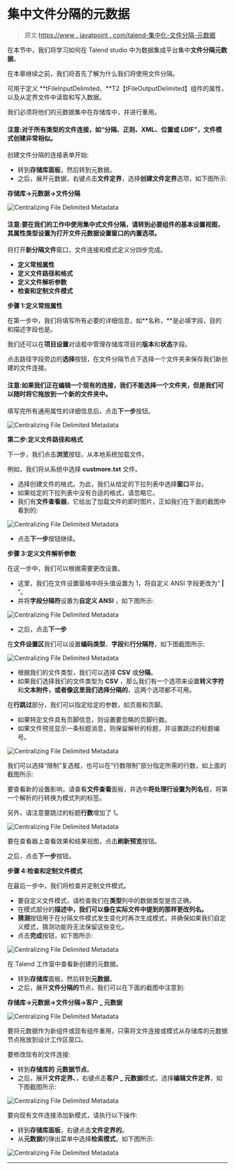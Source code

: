 # 集中文件分隔的元数据

> 原文:[https://www . javatpoint . com/talend-集中化-文件分隔-元数据](https://www.javatpoint.com/talend-centralizing-file-delimited-metadata)

在本节中，我们将学习如何在 Talend studio 中为数据集成平台集中**文件分隔元数据**。

在本章继续之前，我们将首先了解为什么我们将使用文件分隔。

可用于定义 **tFileInputDelimited、**T2【tFileOutputDelimited】组件的属性，以及从定界文件中读取和写入数据。

我们必须将他们的元数据集中在存储库中，并进行重用。

#### 注意:对于所有类型的文件连接，如“分隔、正则、XML、位置或 LDIF”，文件模式创建非常相似。

创建文件分隔的连接表单开始:

*   转到**存储库面板**，然后转到元数据。
*   之后，展开元数据，右键点击**文件定界**，选择**创建文件定界**选项，如下图所示:

**存储库→元数据→文件分隔**

![Centralizing File Delimited Metadata](../Images/4716d1639583b7fb2e50c041f4ebe050.png)

#### 注意:要在我们的工作中使用集中式文件分隔，请转到必要组件的基本设置视图，其属性类型设置为打开文件元数据设置窗口的内置选项。

将打开**新分隔文件**窗口，文件连接和模式定义分四步完成。

*   **定义常规属性**
*   **定义文件路径和格式**
*   **定义文件解析参数**
*   **检查和定制文件模式**

**步骤 1:定义常规属性**

在第一步中，我们将填写所有必要的详细信息，如**名称，**是必填字段，目的和描述字段也是。

我们还可以在**项目设置**对话框中管理存储库项目的**版本**和**状态**字段。

点击路径字段旁边的**选择**按钮，在文件分隔节点下选择一个文件夹来保存我们新创建的文件连接。

#### 注意:如果我们正在编辑一个现有的连接，我们不能选择一个文件夹，但是我们可以随时将它拖放到一个新的文件夹中。

填写完所有通用属性的详细信息后，点击**下一步**按钮。

![Centralizing File Delimited Metadata](../Images/efb8af48e31ff02617459759a58da398.png)

**第二步:定义文件路径和格式**

下一步，我们点击**浏览**按钮，从本地系统加载文件。

例如，我们将从系统中选择 **custmore.txt** 文件。

*   选择创建文件的格式。为此，我们从给定的下拉列表中选择**窗口**平台。
*   如果给定的下拉列表中没有合适的格式，请忽略它。
*   我们有**文件查看器**，它给出了加载文件的即时图片，正如我们在下面的截图中看到的:

![Centralizing File Delimited Metadata](../Images/b530d34d632b5c554a6ab656dcce0905.png)

*   点击**下一步**按钮继续。

**步骤 3:定义文件解析参数**

在这一步中，我们可以根据需要更改设置。

*   这里，我们在文件设置窗格中将头值设置为 1，将自定义 ANSI 字段更改为“ **|** ”。
*   并将**字段分隔符**设置为**自定义 ANSI** ，如下图所示:

![Centralizing File Delimited Metadata](../Images/f3178a5a998df7e3b3e6e89731abe262.png)

*   之后，点击**下一步**

在**文件设置区**我们可以设置**编码类型**、**字段**和**行分隔符**，如下图截图所示:

![Centralizing File Delimited Metadata](../Images/69c651f883ba6317917096bafd105e54.png)

*   根据我们的文件类型，我们可以选择 **CSV** 或**分隔**。
*   如果我们选择我们的文件类型为 **CSV** ，那么我们有一个选项来设置**转义字符**和**文本附件，**或者像这里我们选择**分隔的**，这两个选项都不可用。

在**行跳过**部分，我们可以指定给定的参数，如页眉和页脚。

*   如果特定文件具有页脚信息，则设置要忽略的页脚行数。
*   如果文件预览显示一条标题消息，则保留解析的标题，并设置跳过的标题编号。

![Centralizing File Delimited Metadata](../Images/9d193f2e6fa5a041411c069520956f05.png)

我们可以选择“限制”复选框，也可以在“行数限制”部分指定所需的行数，如上面的截图所示:

要查看新的设置影响，请查看**文件查看**面板，并选中**将处理行设置为列名**框，将第一个解析的行转换为模式列的标签。

另外，请注意要跳过的标题**行数**增加了 1。

![Centralizing File Delimited Metadata](../Images/da40dd8eb7073c0414ca4ac816bb465d.png)

要在查看器上查看效果和结果视图，点击**刷新预览**按钮。

之后，点击**下一步**按钮。

**步骤 4:检查和定制文件模式**

在最后一步中，我们将检查并定制文件模式。

*   要自定义文件模式，请检查我们在**类型**列中的数据类型是否正确。
*   在模式部分的**描述中，我们可以像在实际文件中提到的那样更改列名。**
*   **猜测**按钮用于在分隔文件模式发生变化时再次生成模式，并确保如果我们自定义模式，猜测功能将无法保留这些变化。
*   点击**完成**按钮，如下图所示:

![Centralizing File Delimited Metadata](../Images/97da81268509cc027a53c0d8df500707.png)

在 Talend 工作室中查看新创建的元数据。

*   转到**存储库**面板，然后转到**元数据**。
*   之后，展开**文件分隔的**节点，我们可以在下面的截图中注意到:

**存储库→元数据→文件分隔→客户 _ 元数据**

![Centralizing File Delimited Metadata](../Images/bd849b4b70a8583ed0ed673a13f596bf.png)

要将元数据作为新组件或现有组件重用，只需将文件连接或模式从存储库的元数据节点拖放到设计工作区窗口。

要修改现有的文件连接:

*   转到**存储库的** **元数据节点**。
*   之后，展开**文件定界、**，右键点击**客户 _ 元数据**模式，选择**编辑文件定界**，如下图截图所示:

![Centralizing File Delimited Metadata](../Images/8fc7b694d9c396ab668365881cabf386.png)

要向现有文件连接添加新模式，请执行以下操作:

*   转到**存储库面板**，右键点击**文件定界的**。
*   从**元数据**的弹出菜单中选择**检索模式**，如下图所示:

![Centralizing File Delimited Metadata](../Images/7e68755b4d5b36678a92af17957746f4.png)

* * *